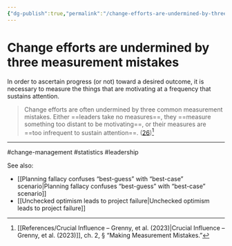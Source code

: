 ```yaml
---
{"dg-publish":true,"permalink":"/change-efforts-are-undermined-by-three-measurement-mistakes/"}
---
```



# Change efforts are undermined by three measurement mistakes

In order to ascertain progress (or not) toward a desired outcome, it is necessary to measure the things that are motivating at a frequency that sustains attention.

> Change efforts are often undermined by three common measurement mistakes. Either ==leaders take no measures==, they ==measure something too distant to be motivating==, or their measures are ==too infrequent to sustain attention==. ([26](file:///Users/timj/Dropbox/Library/Book/Crucial%20Influence,%20Third%20Edition_Grenny%20et%20al_2023.pdf))[^1]


---
#change-management #statistics #leadership 

See also:
- [[Planning fallacy confuses “best-guess” with “best-case” scenario\|Planning fallacy confuses “best-guess” with “best-case” scenario]]
- [[Unchecked optimism leads to project failure\|Unchecked optimism leads to project failure]]



[^1]: [[References/Crucial Influence – Grenny, et al. (2023)\|Crucial Influence – Grenny, et al. (2023)]], ch. 2, § “Making Measurement Mistakes.”